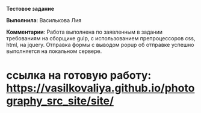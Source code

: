 **Тестовое задание**

**Выполнила**: Василькова Лия

**Комментарии**: Работа выполнена по заявленным в задании требованиям на сборщике gulp, c использованием препроцессоров css, html, на jquery. Отправка формы с выводом popup об отправке успешно выполняется на локальном сервере.

# ссылка на готовую работу: https://vasilkovaliya.github.io/photography_src_site/site/
